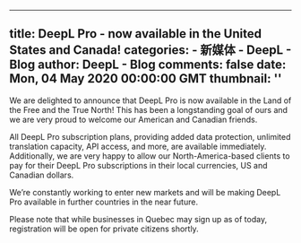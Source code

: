 
---
title: DeepL Pro - now available in the United States and Canada!
categories: 
    - 新媒体
    - DeepL - Blog
author: DeepL - Blog
comments: false
date: Mon, 04 May 2020 00:00:00 GMT
thumbnail: ''
---

<div>   
<p>     We are delighted to announce that DeepL Pro is now available in the Land of the Free and the True North! This has been a longstanding goal of ours and we are very proud to welcome our American and Canadian friends.     </p>     <p>     All DeepL Pro subscription plans, providing added data protection, unlimited translation capacity, API access, and more, are available immediately. Additionally, we are very happy to allow our North-America-based clients to pay for their DeepL Pro subscriptions in their local currencies, US and Canadian dollars.     </p>     <p>     We’re constantly working to enter new markets and will be making DeepL Pro available in further countries in the near future.     </p>     <p>     Please note that while businesses in Quebec may sign up as of today, registration will be open for private citizens shortly.     </p>  
</div>
            